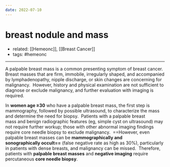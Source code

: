 ```yaml
---
date: 2022-07-10
---
```


# breast nodule and mass

- related: [[Hemeonc]], [[Breast Cancer]]
- tags: #hemeonc
---

A palpable breast mass is a common presenting symptom of breast cancer.  Breast masses that are firm, immobile, irregularly shaped, and accompanied by lymphadenopathy, nipple discharge, or skin changes are concerning for malignancy.  However, history and physical examination are not sufficient to diagnose or exclude malignancy, and further evaluation with imaging is required.

In **women age ≥30** who have a palpable breast mass, the first step is mammography, followed by possible ultrasound, to characterize the mass and determine the need for biopsy.  Patients with a palpable breast mass and benign radiographic features (eg, simple cyst on ultrasound) may not require further workup; those with other abnormal imaging findings require core needle biopsy to exclude malignancy.  ==However, even palpable breast masses can be **mammographically and sonographically occult==** (false negative rate as high as 30%), particularly in patients with dense breasts, and malignancy can be missed.  Therefore, patients with **palpable breast masses** and **negative imaging** require percutaneous **core needle biopsy**.

